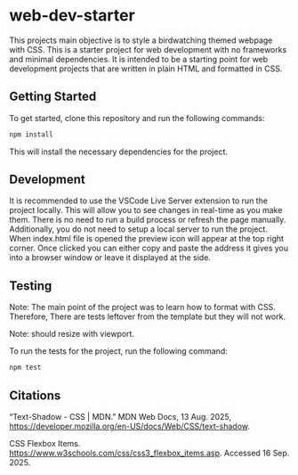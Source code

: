 # web-dev-starter

This projects main objective is to style a birdwatching themed webpage with CSS. 
This is a starter project for web development with no frameworks and minimal
dependencies. It is intended to be a starting point for web development projects
that are written in plain HTML and formatted in CSS. 

## Getting Started

To get started, clone this repository and run the following commands:

```bash
npm install
```
This will install the necessary dependencies for the project.

## Development

It is recommended to use the VSCode Live Server extension to run the project
locally. This will allow you to see changes in real-time as you make them. There
is no need to run a build process or refresh the page manually. Additionally,
you do not need to setup a local server to run the project. When index.html file is
opened the preview icon will appear at the top right corner. Once clicked you can
either copy and paste the address it gives you into a browser window or leave
it displayed at the side. 

## Testing

Note: The main point of the project was to learn how to format with CSS. Therefore,
There are tests leftover from the template but they will not work.

Note: should resize with viewport.

To run the tests for the project, run the following command:

```bash
npm test
```

## Citations

“Text-Shadow - CSS | MDN.” MDN Web Docs, 13 Aug. 2025, https://developer.mozilla.org/en-US/docs/Web/CSS/text-shadow.

CSS Flexbox Items. https://www.w3schools.com/css/css3_flexbox_items.asp. Accessed 16 Sep. 2025.

